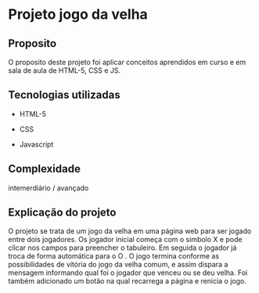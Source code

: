 # Projeto jogo da velha

## Proposito

O proposito deste projeto foi aplicar conceitos aprendidos em curso e em sala de aula de HTML-5, CSS e JS.

## Tecnologias utilizadas

 * HTML-5

 * CSS

 * Javascript 

## Complexidade 

intemerdiário / avançado

## Explicação do projeto

O projeto se trata de um jogo da velha em uma página web para ser jogado entre dois jogadores. Os jogador inicial começa com o simbolo X e pode clicar nos campos para preencher o tabuleiro. Em seguida o jogador já troca de forma automática para o O . O jogo termina conforme as possibilidades de vitória do jogo da velha comum, e assim dispara a mensagem informando qual foi o jogador que venceu ou se deu velha. Foi também adicionado um botão na qual recarrega a página e renicia o jogo.
